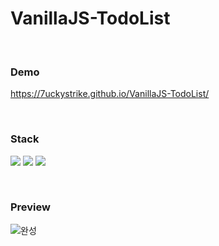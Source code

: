 # VanillaJS-TodoList

<br />

### Demo
https://7uckystrike.github.io/VanillaJS-TodoList/

<br />

### Stack
<img src="https://img.shields.io/badge/html5-E34F26?style=for-the-badge&logo=html5&logoColor=white"> <img src="https://img.shields.io/badge/css-1572B6?style=for-the-badge&logo=css3&logoColor=white"> <img src="https://img.shields.io/badge/javascript-F7DF1E?style=for-the-badge&logo=javascript&logoColor=black"> 

<br />

### Preview
![완성](https://user-images.githubusercontent.com/100673856/177321212-b7f1abee-5d71-4087-9dcb-44f5529dc3c6.gif)
